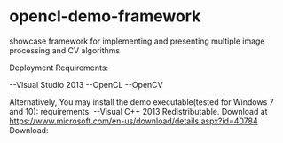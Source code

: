 # opencl-demo-framework
showcase framework for implementing and presenting
multiple image processing and CV algorithms

Deployment Requirements:

--Visual Studio 2013
--OpenCL
--OpenCV

Alternatively, You may install the demo executable(tested for Windows 7 and 10):
requirements:
--Visual C++ 2013 Redistributable. Download at https://www.microsoft.com/en-us/download/details.aspx?id=40784
Download:

